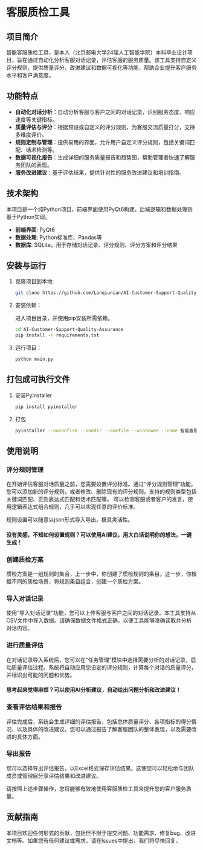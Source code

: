 # 客服质检工具

## 项目简介

智能客服质检工具，是本人（北京邮电大学24届人工智能学院）本科毕业设计项目，旨在通过自动化分析客服对话记录，评估客服的服务质量。该工具支持自定义评分规则，提供质量评分、改进建议和数据可视化等功能，帮助企业提升客户服务水平和客户满意度。

## 功能特点

- **自动化对话分析**：自动分析客服与客户之间的对话记录，识别服务态度、响应速度等关键指标。
- **质量评估与评分**：根据预设或自定义的评分规则，为客服交流质量打分，支持多维度评价。
- **规则定制与管理**：提供易用的界面，允许用户自定义评分规则，包括关键词匹配、话术检测等。
- **数据可视化报告**：生成详细的服务质量报告和趋势图，帮助管理者快速了解服务团队的表现。
- **服务改进建议**：基于评估结果，提供针对性的服务改进建议和培训指南。

## 技术架构

本项目是一个纯Python项目，前端界面使用PyQt6构建，后端逻辑和数据处理则基于Python实现。

- **前端界面**: PyQt6
- **数据处理**: Python标准库、Pandas等
- **数据库**: SQLite，用于存储对话记录、评分规则、评分方案和评分结果

## 安装与运行

1. 克隆项目到本地:

   ```bash
   git clone https://github.com/Lanqiunian/AI-Customer-Support-Quality-Assurance/tree/master
2. 安装依赖：

   进入项目目录，并使用pip安装所需依赖。

    ```bash
    cd AI-Customer-Support-Quality-Assurance
    pip install -r requirements.txt
3. 运行项目：

    ```bash
    python main.py
    ```

## 打包成可执行文件

1. 安装PyInstaller

    ```bash
    pip install pyinstaller
    ```
2. 打包

    ```bash
   pyinstaller --noconfirm --onedir --onefile --windowed --name 智能客服质检 --ico=repositories/icon.ico --add-data "repositories/global.db;repositories" --add-data "ui/main_window.ui;ui" main.py
    ```

## 使用说明

### 评分规则管理

在开始评估客服对话质量之前，您需要设置评分标准。通过“评分规则管理”功能，您可以添加新的评分规则，或者修改、删除现有的评分规则。支持的规则类型包括关键词匹配、正则表达式匹配和话术匹配等。
可以检测客服或者客户的发言，使用逻辑表达式组合规则，几乎可以实现任意的评价标准。

规则设置可以随意以json形式导入导出，极具灵活性。

#### 没有灵感，不知如何设置规则？可以使用AI建议，用大白话说明你的想法，一键生成！

### 创建质检方案

质检方案是一组规则的集合，上一步中，你创建了质检规则的条目。这一步，你根据不同的质检场景，将规则条目组合，创建一个质检方案。

### 导入对话记录

使用“导入对话记录”功能，您可以上传客服与客户之间的对话记录。本工具支持从CSV文件中导入数据。请确保数据文件格式正确，以便工具能够准确读取并分析对话内容。

### 进行质量评估

在对话记录导入系统后，您可以在“任务管理”模块中选择需要分析的对话记录，启动质量评估过程。系统将自动应用您设定的评分规则，计算每个对话的质量评分，并标识出可能的问题和优势。

#### 思考起来觉得麻烦？可以使用AI分析建议，自动给出问题分析和改进建议！

### 查看评估结果和报告

评估完成后，系统会生成详细的评估报告，包括总体质量评分、各项指标的得分情况、以及具体的改进建议。您可以通过报告了解客服团队的整体表现，以及需要改进的具体方面。

### 导出报告

您可以选择导出评估报告，以Excel格式保存评估结果。这使您可以轻松地与团队成员或管理层分享评估结果和改进建议。

请按照上述步骤操作，您将能够有效地使用客服质检工具来提升您的客户服务质量。

## 贡献指南

本项目欢迎任何形式的贡献，包括但不限于提交问题、功能需求、修复bug、改进文档等。如果您有任何建议或需求，请在Issues中提出，我们将尽快回复。